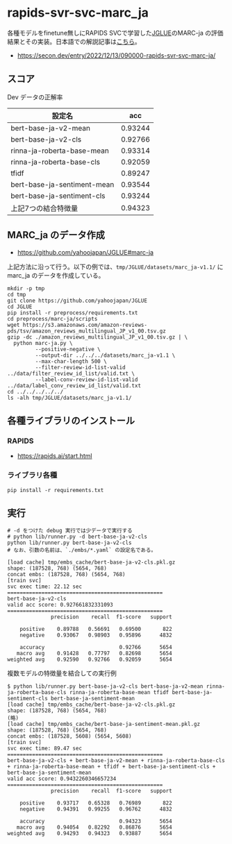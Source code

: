 # rapids-svr-svc-marc_ja

各種モデルをfinetune無しにRAPIDS SVCで学習した[JGLUE](https://github.com/yahoojapan/JGLUE)のMARC-ja の評価結果とその実装。日本語での解説記事は[こちら](https://secon.dev/entry/2022/12/13/090000-rapids-svr-svc-marc-ja/)。

- https://secon.dev/entry/2022/12/13/090000-rapids-svr-svc-marc-ja/

## スコア

Dev データの正解率

| 設定名 | acc |
| --- | --- |
| bert-base-ja-v2-mean | 0.93244 |
| bert-base-ja-v2-cls | 0.92766 |
| rinna-ja-roberta-base-mean | 0.93314 |
| rinna-ja-roberta-base-cls | 0.92059 |
| tfidf | 0.89247 |
| bert-base-ja-sentiment-mean | 0.93544 |
| bert-base-ja-sentiment-cls | 0.93244 |
| 上記7つの結合特徴量 | 0.94323 |

## MARC_ja のデータ作成

- https://github.com/yahoojapan/JGLUE#marc-ja

上記方法に沿って行う。以下の例では、`tmp/JGLUE/datasets/marc_ja-v1.1/` に marc_ja のデータを作成している。

```
mkdir -p tmp
cd tmp
git clone https://github.com/yahoojapan/JGLUE
cd JGLUE
pip install -r preprocess/requirements.txt
cd preprocess/marc-ja/scripts
wget https://s3.amazonaws.com/amazon-reviews-pds/tsv/amazon_reviews_multilingual_JP_v1_00.tsv.gz
gzip -dc ./amazon_reviews_multilingual_JP_v1_00.tsv.gz | \
  python marc-ja.py \
         --positive-negative \
         --output-dir ../../../datasets/marc_ja-v1.1 \
         --max-char-length 500 \
         --filter-review-id-list-valid ../data/filter_review_id_list/valid.txt \
         --label-conv-review-id-list-valid ../data/label_conv_review_id_list/valid.txt
cd ../../../../../
ls -alh tmp/JGLUE/datasets/marc_ja-v1.1/
```

## 各種ライブラリのインストール

### RAPIDS

- https://rapids.ai/start.html

### ライブラリ各種

```
pip install -r requirements.txt
```

## 実行

```
# -d をつけた debug 実行では少データで実行する
# python lib/runner.py -d bert-base-ja-v2-cls
python lib/runner.py bert-base-ja-v2-cls
# なお、引数の名前は、`./embs/*.yaml` の設定名である。
```

```
[load cache] tmp/embs_cache/bert-base-ja-v2-cls.pkl.gz
shape: (187528, 768) (5654, 768)
concat embs: (187528, 768) (5654, 768)
[train svc]
svc exec time: 22.12 sec
==================================================
bert-base-ja-v2-cls
valid acc score: 0.927661832331093
==================================================
              precision    recall  f1-score   support

    positive    0.89788   0.56691   0.69500       822
    negative    0.93067   0.98903   0.95896      4832

    accuracy                        0.92766      5654
   macro avg    0.91428   0.77797   0.82698      5654
weighted avg    0.92590   0.92766   0.92059      5654
```

複数モデルの特徴量を結合しての実行例

```
$ python lib/runner.py bert-base-ja-v2-cls bert-base-ja-v2-mean rinna-ja-roberta-base-cls rinna-ja-roberta-base-mean tfidf bert-base-ja-sentiment-cls bert-base-ja-sentiment-mean
[load cache] tmp/embs_cache/bert-base-ja-v2-cls.pkl.gz
shape: (187528, 768) (5654, 768)
(略)
[load cache] tmp/embs_cache/bert-base-ja-sentiment-mean.pkl.gz
shape: (187528, 768) (5654, 768)
concat embs: (187528, 5608) (5654, 5608)
[train svc]
svc exec time: 89.47 sec
==================================================
bert-base-ja-v2-cls + bert-base-ja-v2-mean + rinna-ja-roberta-base-cls + rinna-ja-roberta-base-mean + tfidf + bert-base-ja-sentiment-cls + bert-base-ja-sentiment-mean
valid acc score: 0.9432260346657234
==================================================
              precision    recall  f1-score   support

    positive    0.93717   0.65328   0.76989       822
    negative    0.94391   0.99255   0.96762      4832

    accuracy                        0.94323      5654
   macro avg    0.94054   0.82292   0.86876      5654
weighted avg    0.94293   0.94323   0.93887      5654
```
